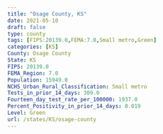 ```yaml
---
title: "Osage County, KS"
date: 2021-05-10
draft: false
type: county
tags: [FIPS:20139.0,FEMA:7.0,Small metro,Green]
categories: [KS]
County: Osage County
State: KS
FIPS: 20139.0
FEMA_Region: 7.0
Population: 15949.0
NCHS_Urban_Rural_Classification: Small metro
Tests_in_prior_14_days: 309.0
Fourteen_day_test_rate_per_100000: 1937.0
Percent_Positivity_in_prior_14_days: 0.019
Level: Green
url: /states/KS/osage-county
---
```



